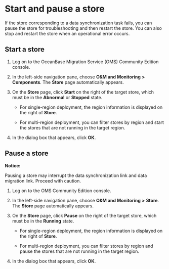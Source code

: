 # Start and pause a store

If the store corresponding to a data synchronization task fails, you can pause the store for troubleshooting and then restart the store. You can also stop and restart the store when an operational error occurs.

## Start a store

1. Log on to the OceanBase Migration Service (OMS) Community Edition console.

2. In the left-side navigation pane, choose **O\&M and Monitoring** **\>** **Components**. The **Store** page automatically appears.

3. On the **Store** page, click **Start** on the right of the target store, which must be in the **Abnormal** or **Stopped** state.

   * For single-region deployment, the region information is displayed on the right of **Store**.

   * For multi-region deployment, you can filter stores by region and start the stores that are not running in the target region.

4. In the dialog box that appears, click **OK**.

## Pause a store

**Notice:**

Pausing a store may interrupt the data synchronization link and data migration link. Proceed with caution.

1. Log on to the OMS Community Edition console.

2. In the left-side navigation pane, choose **O\&M and Monitoring** **\>** **Store**. The **Store** page automatically appears.

3. On the **Store** page, click **Pause** on the right of the target store, which must be in the **Running** state.

   * For single-region deployment, the region information is displayed on the right of **Store**.

   * For multi-region deployment, you can filter stores by region and pause the stores that are not running in the target region.

4. In the dialog box that appears, click **OK**.
